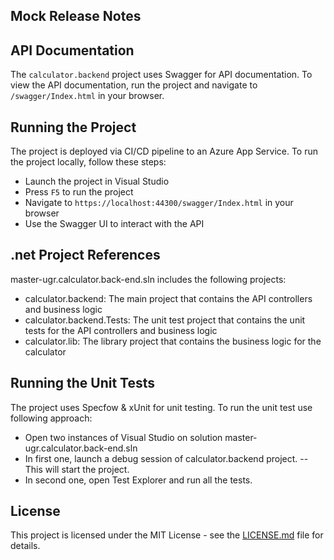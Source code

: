 ## Mock Release Notes
## API Documentation

The `calculator.backend` project uses Swagger for API documentation. To view the API documentation, run the project and navigate to `/swagger/Index.html` in your browser.

## Running the Project
The project is deployed via CI/CD pipeline to an Azure App Service.
To run the project locally, follow these steps:
- Launch the project in Visual Studio
- Press `F5` to run the project
- Navigate to `https://localhost:44300/swagger/Index.html` in your browser
- Use the Swagger UI to interact with the API

## .net Project References
master-ugr.calculator.back-end.sln includes the following projects:
- calculator.backend: The main project that contains the API controllers and business logic
- calculator.backend.Tests: The unit test project that contains the unit tests for the API controllers and business logic
- calculator.lib: The library project that contains the business logic for the calculator

## Running the Unit Tests
The project uses Specfow & xUnit for unit testing. 
To run the unit test use following approach:
- Open two instances of Visual Studio on solution master-ugr.calculator.back-end.sln
- In first one, launch a debug session of calculator.backend project.
-- This will start the project.
- In second one, open Test Explorer and run all the tests.

## License
This project is licensed under the MIT License - see the [LICENSE.md](LICENSE.md) file for details.
